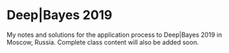# Deep|Bayes 2019

My notes and solutions for the application process to Deep|Bayes 2019 in Moscow, Russia. Complete class content will also be added soon.
